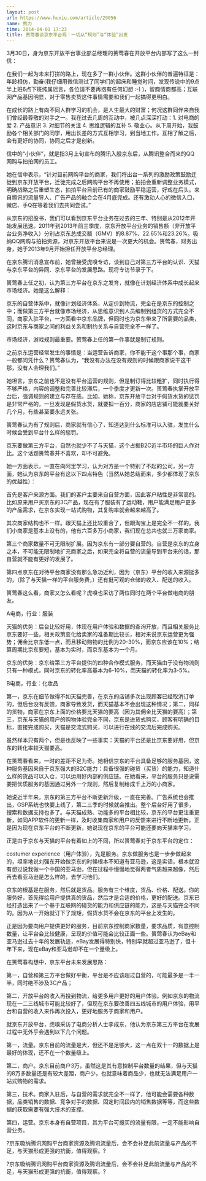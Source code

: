 ```yaml
---
layout: post
url: https://www.huxiu.com/article/29056
name: 熊力
time: 2014-04-01 17:23
title: 蒉莺春谈京东平台观：一切从“规则”与“体验”出发
---
```

3月30日，身为京东开放平台事业部总经理的蒉莺春在开放平台内部写了这么一封信：

在我们一起为未来打拼的路上，现在多了一群小伙伴。这群小伙伴的普遍特征是：年龄相仿，勤奋(我仔细用微信测试了同学们的起床和睡觉时间，发现传说中的9点半上班6点下班纯属谣言，各位请不要再抱有任何幻想 :-) )，智商情商都高；互联网产品基因明显，对于零售卖货这件事情需要和我们一起搞得更明白。

在成长的路上有向不同人群学习的机会，是人生最大的财富；何况这群同伴来自我们曾经最尊敬的对手之一。我在过去几周的互动中，被几点深深打动：1. 对电商的爱 2. 产品意识 3. 对细节的关注 4. 思维逻辑的互补 5. 敬业心。从下周开始，我鼓励各个相关部门的同学，用出长差的方式互相学习，到当地工作。互相了解之后，会有更好的协同，协同之后才是创新。

信中的“小伙伴”，就是指3月上旬宣布的腾讯入股京东后，从腾讯整合而来的QQ网购与拍拍网的员工。

她在信中表示，“针对目前网购平台的商家，我们将出台一系列的激励政策鼓励迁徙到京东开放平台，迁徙完成之后网购平台不再使用；拍拍会重新调整业务模式，明确战略之后重塑生态，拍拍平台目前已有的商家鼓励平稳运营，好戏在后头。来自腾讯的流量导人、广告产品的融合会在4月底完成。还有激动人心的微信入口，微店、手Q在等着我们去共同尝试。”

从京东的招股书，我们可以看到京东平台业务在过去的三年、特别是从2012年开始发展迅速。2011年到2013年前三季度，京东开放平台业务的销售额（非开放平台业务净收入）分别占京东总成交额（GMV）的8.87%、22.65%和23.26%。吸纳QQ网购与拍拍资源，对京东开放平台来说是一次更大的机会。篑莺春，财务出身，她于2013年9月开始担任开放平台总经理。

在京东腾讯消息宣布前，她曾接受虎嗅专访，谈到自己对第三方平台的认识、天猫与京东平台的异同、京东平台的发展思路。现将专访节录于下。

篑莺春上任之初，认为第三方平台在京东之发育，就像在计划经济体系中成长起来市场经济。她是这么解释：

京东的自营体系中，就像计划经济体系，从定价到物流，完全在是京东的控制之中；而做第三方平台就像市场经济，从思维意识到人员编制到组货的方式完全不同，商家入驻平台，一方面看中京东品牌，但同时也为京东带来了所需要的品类，这时京东与商家之间的利益关系和制约关系与自营完全不一样了。

市场经济，游戏规则最重要。篑莺春上任的第一件事就是制订规则。

之前京东运营经常发生的事情是：当运营告诉商家，你不能干这个事那个事，商家一般都问凭什么？篑莺春认为，“我没有办法在没有规则的时候跟商家说干这干那，没有人会理我们。”

她坦言，京东之前也不是没有平台运营的规则，但是制订得比较粗犷，同时执行得不够严格，内容的调整和完善比较滞后，一个季度才更新一次。篑莺春执掌开放平台后，强调规则的建立与存在感。比如，她称，京东开放平台对于假货水货的惩罚是非常严格的，一旦发现是假货水货，就要扣一百分，商家的店店铺可能就要关好几个月，有些甚至要永远关张。

篑莺春认为有了规则后，商家就有信心了，知道达到什么标准可以入驻，发生什么时候会受到平台什么样的惩罚。

京东要做第三方平台，自然也就少不了与天猫，这个占据B2C近半市场的巨人作对比。这个话题篑莺春并不喜欢，却不可避免。

她一方面表示，一直在向阿里学习，认为对方是一个特别了不起的公司，另一方面，她认为京东的平台有这以下四点特色（当然从她总结而来，多少都体现了京东的优越性）：

首先是客户来源方面。我们的客户主要来自自营方面，因此客户粘性是非常高的。比如原来用户买京东的3C产品，现在有了服装有了运动鞋，用户能满足用户更多的产品需求，在京东实现一站式购物，其复购率就会越来越高了。

其次商家结构也不一样。跟天猫上还比较重合了，但跟淘宝上是完全不一样的。我们小商家是基本上没有的，他有六百多万小商家，我们现在总共也就三万家商家。

第三个商家数量不可无限制扩展。因为京东有一部分要自营的。自营是京东的立身之本，不可能无限制地扩充商家之后，如果完全将自营的流量导到平台来的话，那自营就不能有更好的发展了。

第四点京东在对待平台商家没有那么急功近利，因为（京东）平台的收入来源挺多的，（除了与天猫一样的平台服务费，）还有挺可观的仓储的收入、配送的收入。

篑莺春这么看，商家又怎么看呢？虎嗅也采访了两位同时在两个平台做电商的朋友。

A电商，行业：服装

天猫的优势：后台比较好用，体现在用户体验和数据的查询开放，而且相关服务比京东要好一些，相关政策变化给卖家的准备期比较长，相对来说京东运营更为强势；佣金比京东低一点，而且移动购物的比例为20-30%，而京东应该在10%；结算周期比京东要短，基本为实时，而京东基本为一个月。

京东的优势：京东给第三方平台提供的四种合作模式服务，而天猫由于没有物流则只有一种模式，同时京东的转化率高基本为6-10%，而天猫的转化率为3-5%。

B电商，行业：化妆品

第一，京东在细节做得不如天猫完善，在京东的店铺多次出现顾客已经取消订单的，但后台没有反馈，商家导致发货，而天猫基本不会出现这种情况；第二，同样的货物，商家在京东上面的价格要比天猫的要高（因为其佣金比天猫的要高）；第三，京东与天猫的用户的购物体验完全不同，京东是进货式购买，顾客有明确的目标，直接完成购买，天猫是交流式购买，可以进行在线的交流后完成购买。

虽然样本只有两个，但是也反映了一些事实：天猫的平台还是比京东要好用，但京东的转化率较天猫要高。

在篑莺春看来，一时的差距不足为奇。她相信京东的平台具备足够的服务基因，这种服务基因来自于京东强大的B2C能力：具备很强的碰货（买货）的能力，知道什么样的货品可以入仓，可以运用好内部的供应链。在她看来，平台的服务只是说需要把优质服务的基因通过另外一个规则，然后复制给成千上万的小商家。

她说近半年来，京东的第三方平台不断更新升级，一直在完善。广告系统也会推出，GSP系统也快要上线了，第二三季的时候就会推出。整个后台好用了很多，搜索和数据支持也多了。与天猫成熟、功能多的平台相比较，京东的平台更注重更新，如同APP软件的更新一样，及时收集商家和用户的反馈来进行不断地更新。正是因为现在京东平台的不断更新，她说现在京东的平台可能还要向天猫来学习。

正是由于京东与天猫的平台有着如上的不同，所以篑莺春对于京东平台的定位：

costumer experience（用户体验），先是服务。京东做服务也是一步步做起来的，坦率地说刘强东开始做京东的时候根本不知道有亚马逊，这是实话，根本就没有想过说我做一个中国的亚马逊，但在过程中慢慢地觉得两者气质越来越像，然后再去看亚马逊是怎么样的，去学习他们。

京东的根基是在服务，然后就是货品。服务有三个维度，货品、价格、配送。你的服务好，首先得给用户提供真的货品，然后才是合适的价格，更好的配送。京东已经打造出来了一个基于互联网的碰货的能力和供应链的能力，这是与天猫完全不同的。因为从一开始就订下了规矩，假货水货不会在京东的平台上发生的。

正是因为要向用户提供更好的服务，目前京东控制商家数量，要求品质，有意控制数量，让平台会比较健康，呈现的价值可能会比较正面一些。篑莺春认为eBay和亚马逊过去十年的发展轨迹，eBay发展得特别快，特别早就超过亚马逊了，但十年下来，现在eBay和亚马逊却不在一个量级上。

在篑莺春构想中，京东平台未来发展思路：

第一，自营和第三方平台做好平衡，平台是不应该超过自营的，可能最多是一半一半，同时绝不涉及3C产品；

第二，开放平台的收入再投到物流，给更多用户更好的用户体验。例如京东的物流现在一二三线城市可能比较好了，但现在京东要改善四五线城市的用户体验，用平台和自营的收入来作再次投入，更好地服务于商家和用户。

就京东开放平台，虎嗅采访了电商分析人士李成东，他认为京东第三方平台在发展过程中无外乎会遇到以下几个问题。

第一，流量。京东目前的流量是大，但还不是足够大，这一点在双十一的数据上是最好的体现，还不在一个数量级上。

第二，商户。京东目前商户3万，虽然这是其有意控制平台数量的结果，但与天猫的8万多数量还是有较大差距，商户少，也就意味着商品少，也就无法满足用户一站式购物的需求。

第三，技术。商家入驻后，与自营的需求就完全不一样了，他可能会需要各种数据，品类销售的数据、竞争对手的数据、固定时间段内的销售数据等等，而这些数据的获取需要有强大技术的支撑。

第四，运营。京东本身有自营项目，其为平台可搜买的流量有限，一定不能影响自营业务。

?京东吸纳腾讯网购平台商家资源及腾讯流量后，会不会补足此前流量与产品的不足，与天猫形成更强的抗衡，值得观察。?

?京东吸纳腾讯网购平台商家资源及腾讯流量后，会不会补足此前流量与产品的不足，与天猫形成更强的抗衡，值得观察。?

